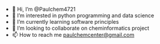 - 👋 Hi, I’m @Paulchem4721
- 👀 I’m interested in python programming and data science
- 🌱 I’m currently learning software principles
- 💞️ I’m looking to collaborate on cheminformatics project
- 📫 How to reach me paulchemcenter@gmail.com

<!---
Paulchem47215/Paulchem47215 is a ✨ special ✨ repository because its `README.md` (this file) appears on your GitHub profile.
You can click the Preview link to take a look at your changes.
--->
